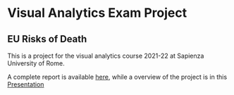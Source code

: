 # Visual Analytics Exam Project
## EU Risks of Death

This is a project for the visual analytics course 2021-22 at Sapienza University of Rome.

A complete report is available [here](https://github.com/DanieleCalisiIT/VisualAnalyticsExamProject/blob/main/Report.pdf), while a overview of the project is in this [Presentation](https://github.com/DanieleCalisiIT/VisualAnalyticsExamProject/blob/main/Presentation_VA.pdf)